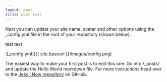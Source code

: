 ```yaml
---
layout: post
title: post test
---
```


Next you can update your site name, avatar and other options using the _config.yml file in the root of your repository (shown below).

test text

![_config.yml]({{ site.baseurl }}/images/config.png)

The easiest way to make your first post is to edit this one. Go into /_posts/ and update the Hello World markdown file. For more instructions head over to the [Jekyll Now repository](https://github.com/barryclark/jekyll-now) on GitHub.